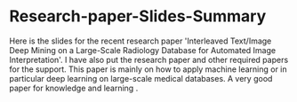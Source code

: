 # Research-paper-Slides-Summary

Here is the slides for the recent research paper 'Interleaved Text/Image Deep Mining on a Large-Scale Radiology Database for Automated Image Interpretation'.
I have also put the research paper and other required papers for the support.
This paper is mainly on how to apply machine learning or in particular deep learning on large-scale medical databases.
A very good paper for knowledge and learning .

